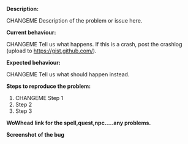[//]: # (**********************************)
[//]: # (** Fill in the following fields **)
[//]: # (**********************************)

**Description:**

CHANGEME Description of the problem or issue here.

**Current behaviour:**

CHANGEME Tell us what happens.
If this is a crash, post the crashlog (upload to https://gist.github.com/).

**Expected behaviour:**

CHANGEME Tell us what should happen instead.

**Steps to reproduce the problem:**

1. CHANGEME Step 1
2. Step 2
3. Step 3

**WoWhead link for the spell,quest,npc.....any problems.**



**Screenshot of the bug**

[//]: # (This template is for problem reports. For other types of report, edit it accordingly.)
[//]: # (For fixes containing C++, create a Pull Request.)

